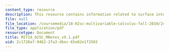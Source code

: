 ```yaml
---
content_type: resource
description: This resource contains information related to surface integrals.
file: null
file_location: /coursemedia/18-02sc-multivariable-calculus-fall-2010/2c1720a794622fa3dbec65e82e1f2503_MIT18_02SC_MNotes_v9.1.pdf
file_type: application/pdf
resourcetype: Document
title: MIT18_02SC_MNotes_v9.1.pdf
uid: 2c1720a7-9462-2fa3-dbec-65e82e1f2503
---
```


